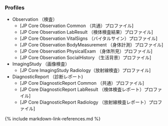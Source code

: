 ### Profiles
* Observation （検査）
  * [JP Core Observation Common （共通）プロファイル]
  * [JP Core Observation LabResult （検体検査結果）プロファイル]
  * [JP Core Observation VitalSigns （バイタルサイン）プロファイル]
  * [JP Core Observation BodyMeasurement （身体計測）プロファイル]
  * [JP Core Observation PhysicalExam （身体所見）プロファイル]
  * [JP Core Observation SocialHistory （生活背景）プロファイル]
* ImagingStudy （画像検査）
  * [JP Core ImagingStudy Radiology（放射線検査）プロファイル]
* DiagnosticReport （診断レポート)
  * [JP Core DiagnosticReport Common （共通）プロファイル]
  * [JP Core DiagnosticReport LabResult （検体検査レポート）プロファイル]
  * [JP Core DiagnosticReport Radiology （放射線検査レポート）プロファイル]

  
{% include markdown-link-references.md %}